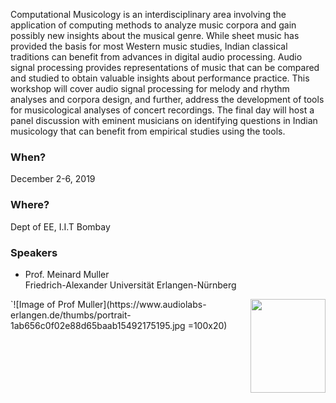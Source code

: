 Computational Musicology is an interdisciplinary area involving the application of computing methods to analyze music corpora and gain possibly new insights about the musical genre.  While sheet music has provided the basis for most Western music studies, Indian classical traditions can benefit from advances in digital audio processing.  Audio signal processing provides representations of music that can be compared and studied to obtain valuable insights about performance practice. This workshop will cover audio signal processing for melody and rhythm analyses and corpora design, and further, address the development of tools for musicological analyses of concert recordings. The final day will host a panel discussion with eminent musicians on identifying questions in Indian musicology that can benefit from empirical studies using the tools.

### When?
December 2-6, 2019

### Where?
Dept of EE, I.I.T Bombay

### Speakers
* Prof. Meinard Muller  
Friedrich-Alexander Universität Erlangen-Nürnberg
<img src="https://www.audiolabs-erlangen.de/thumbs/portrait-1ab656c0f02e88d65baab15492175195.jpg" alt="" height="150" width="120" align="right" br clear=”left”/>
`![Image of Prof Muller](https://www.audiolabs-erlangen.de/thumbs/portrait-1ab656c0f02e88d65baab15492175195.jpg =100x20)

